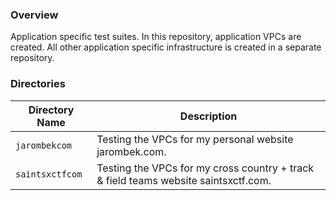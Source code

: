 ### Overview

Application specific test suites.  In this repository, application VPCs are created.  All other application specific 
infrastructure is created in a separate repository.

### Directories

| Directory Name    | Description                                                                          |
|-------------------|--------------------------------------------------------------------------------------|
| `jarombekcom`     | Testing the VPCs for my personal website jarombek.com.                               |
| `saintsxctfcom`   | Testing the VPCs for my cross country + track & field teams website saintsxctf.com.  |